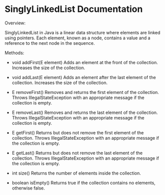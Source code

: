 # SinglyLinkedList Documentation

Overview:

SinglyLinkedList in Java is a linear data structure where elements are linked using pointers. Each element, known as a node, contains a value and a reference to the next node in the sequence.

Methods:

* void addFirst(E element)
    Adds an element at the front of the collection.
    Increases the size of the collection.

* void addLast(E element)
    Adds an element after the last element of the collection.
    Increases the size of the collection.

* E removeFirst()
    Removes and returns the first element of the collection.
    Throws IllegalStateException with an appropriate message if the collection is empty.

* E removeLast()
    Removes and returns the last element of the collection.
    Throws IllegalStateException with an appropriate message if the collection is empty.

* E getFirst()
    Returns but does not remove the first element of the collection.
    Throws IllegalStateException with an appropriate message if the collection is empty.

* E getLast()
    Returns but does not remove the last element of the collection.
    Throws IllegalStateException with an appropriate message if the collection is empty.

* int size()
    Returns the number of elements inside the collection.

* boolean isEmpty()
    Returns true if the collection contains no elements, otherwise false.
